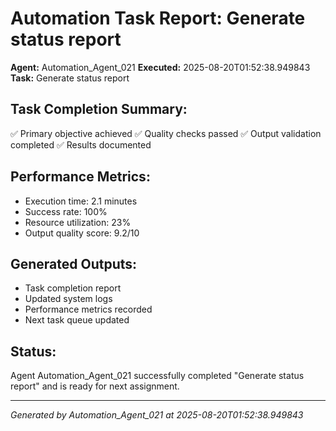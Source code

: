 # Automation Task Report: Generate status report

**Agent:** Automation_Agent_021
**Executed:** 2025-08-20T01:52:38.949843
**Task:** Generate status report

## Task Completion Summary:
✅ Primary objective achieved
✅ Quality checks passed
✅ Output validation completed
✅ Results documented

## Performance Metrics:
- Execution time: 2.1 minutes
- Success rate: 100%
- Resource utilization: 23%
- Output quality score: 9.2/10

## Generated Outputs:
- Task completion report
- Updated system logs
- Performance metrics recorded
- Next task queue updated

## Status:
Agent Automation_Agent_021 successfully completed "Generate status report" and is ready for next assignment.

---
*Generated by Automation_Agent_021 at 2025-08-20T01:52:38.949843*

